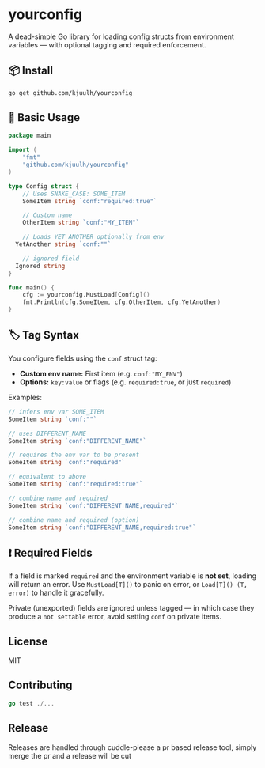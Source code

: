 # yourconfig

A dead-simple Go library for loading config structs from environment variables — with optional tagging and required enforcement.

## 📦 Install

```bash
go get github.com/kjuulh/yourconfig
```

## 🧪 Basic Usage

```go
package main

import (
	"fmt"
	"github.com/kjuulh/yourconfig"
)

type Config struct {
	// Uses SNAKE_CASE: SOME_ITEM
	SomeItem string `conf:"required:true"`

	// Custom name
	OtherItem string `conf:"MY_ITEM"`

	// Loads YET_ANOTHER optionally from env
  YetAnother string `conf:""`

	// ignored field
  Ignored string
}

func main() {
	cfg := yourconfig.MustLoad[Config]()
	fmt.Println(cfg.SomeItem, cfg.OtherItem, cfg.YetAnother)
}
```

## 🏷️ Tag Syntax

You configure fields using the `conf` struct tag:

* **Custom env name:** First item (e.g. `conf:"MY_ENV"`)
* **Options:** `key:value` or flags (e.g. `required:true`, or just `required`)

Examples:

```go
// infers env var SOME_ITEM
SomeItem string `conf:""`

// uses DIFFERENT_NAME
SomeItem string `conf:"DIFFERENT_NAME"`

// requires the env var to be present
SomeItem string `conf:"required"`

// equivalent to above
SomeItem string `conf:"required:true"`

// combine name and required
SomeItem string `conf:"DIFFERENT_NAME,required"`

// combine name and required (option)
SomeItem string `conf:"DIFFERENT_NAME,required:true"`

```

## ❗ Required Fields

If a field is marked `required` and the environment variable is **not set**, loading will return an error. Use `MustLoad[T]()` to panic on error, or `Load[T]() (T, error)` to handle it gracefully.

Private (unexported) fields are ignored unless tagged — in which case they produce a `not settable` error, avoid setting `conf` on private items.

## License

MIT

## Contributing

```go
go test ./...  
```

## Release

Releases are handled through cuddle-please a pr based release tool, simply merge the pr and a release will be cut
